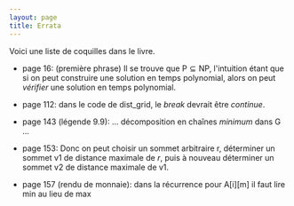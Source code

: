 ```yaml
---
layout: page
title: Errata
---
```


Voici une liste de coquilles dans le livre.

- page 16: (première phrase) Il se trouve que $\textsf{P} \subseteq \textsf{NP}$, l'intuition étant que si on peut construire une solution en temps polynomial, alors on peut *vérifier* une solution en temps polynomial.

- page 112: dans le code de dist_grid, le *break* devrait être *continue*.

- page 143 (légende 9.9): ... décomposition en chaînes *minimum* dans G ...

- page 153: Donc on peut choisir un sommet arbitraire r, déterminer un sommet v1 de distance maximale de *r*, puis à nouveau déterminer un sommet v2 de distance maximale de v1.

- page 157 (rendu de monnaie): dans la récurrence pour A[i][m] il faut lire min au lieu de max

